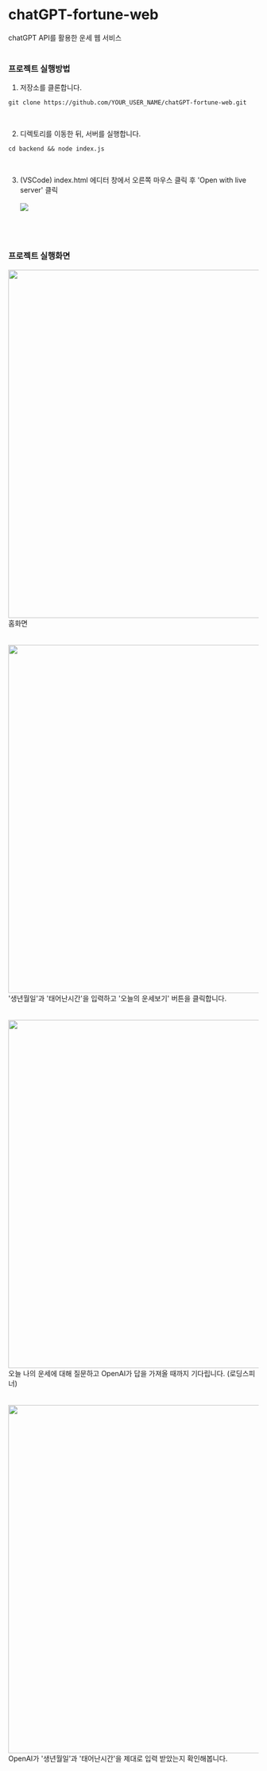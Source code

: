 # chatGPT-fortune-web
chatGPT API를 활용한 운세 웹 서비스</br></br>

### 프로젝트 실행방법
1. 저장소를 클론합니다.
```
git clone https://github.com/YOUR_USER_NAME/chatGPT-fortune-web.git
```
</br>

2. 디렉토리를 이동한 뒤, 서버를 실행합니다.
```
cd backend && node index.js
```
</br>

3. (VSCode) index.html 에디터 창에서 오른쪽 마우스 클릭 후 'Open with live server' 클릭 </br></br>
<img src="https://github.com/riverSun1/chatGPT-fortune-web/assets/67379144/d20a98f1-0b01-4b9f-a354-cbc1ef6520ef"/></br>
</br></br></br>

### 프로젝트 실행화면
<img src="https://github.com/riverSun1/chatGPT-fortune-web/assets/67379144/418e1fc6-2cd7-46bd-acff-792c2142ec7c" width="700"/></br>
홈화면</br></br></br>
<img src="https://github.com/riverSun1/chatGPT-fortune-web/assets/67379144/ce383a94-698d-4344-ad2d-eb592137d55a" width="700"/></br>
'생년월일'과 '태어난시간'을 입력하고 '오늘의 운세보기' 버튼을 클릭합니다.</br></br></br>
<img src="https://github.com/riverSun1/chatGPT-fortune-web/assets/67379144/a79a3d5d-3b66-4649-9d1d-c67027136262" width="700"/></br>
오늘 나의 운세에 대해 질문하고 OpenAI가 답을 가져올 때까지 기다립니다. (로딩스피너)</br></br></br>
<img src="https://github.com/riverSun1/chatGPT-fortune-web/assets/67379144/87ec9223-b7e6-4db3-b600-260406bc0fba" width="700"/></br>
OpenAI가 '생년월일'과 '태어난시간'을 제대로 입력 받았는지 확인해봅니다.
